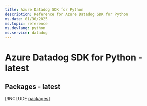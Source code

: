 ```yaml
---
title: Azure Datadog SDK for Python
description: Reference for Azure Datadog SDK for Python
ms.date: 01/30/2025
ms.topic: reference
ms.devlang: python
ms.service: datadog
---
```

# Azure Datadog SDK for Python - latest
## Packages - latest
[!INCLUDE [packages](datadog-index.md)]